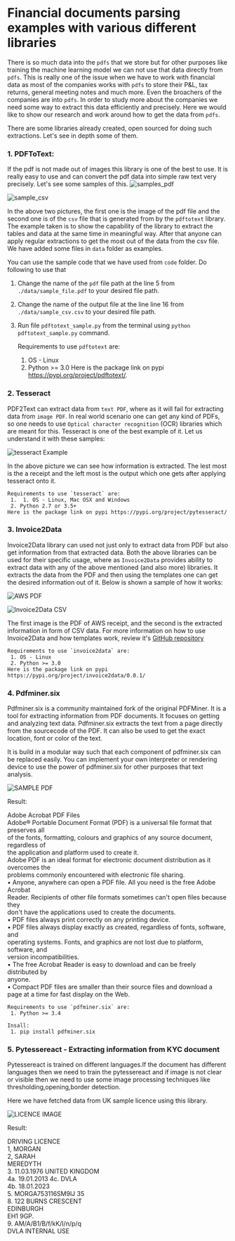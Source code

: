 # Financial documents parsing examples with various different libraries

There is so much data into the `pdfs` that we store but for other purposes like training the machine learning model we can not use that data directly from `pdfs`. This is really one of the issue when we have to work with financial data as most of the companies works with `pdfs` to store their P&L, tax returns, general meeting notes and much more. Even the broachers of the companies are into `pdfs`. In order to study more about the companies we need some way to extract this data efficiently and precisely. Here we would like to show our research and work around how to get the data from `pdfs`. 

There are some libraries already created, open sourced for doing such extractions. Let's see in depth some of them. 

### 1. PDFToText: 

If the pdf is not made out of images this library is one of the best to use. It is really easy to use and can convert the pdf data into simple raw text very precisely. Let's see some samples of this.
![samples_pdf](images/sample_pdf.PNG)
    
![sample_csv](images/sample_csv.PNG)


In the above two pictures, the first one is the image of the pdf file and the second one is of the `csv` file that is generated from by the `pdftotext` library. The example taken is to show the capability of the library to extract the tables and data at the same time in meaningful way. After that anyone can apply regular extractions to get the most out of the data from the csv file. We have added some files in `data` folder as examples. 

You can use the sample code that we have used from `code` folder. Do following to use that

1. Change the name of the `pdf` file path at the line 5 from `./data/sample_file.pdf` to your desired file path.
2. Change the name of the output file at the line line 16 from `./data/sample_csv.csv` to your desired file path. 
3. Run file `pdftotext_sample.py` from the terminal using `python pdftotext_sample.py` command.
    
    Requirements to use `pdftotext` are:
     1. OS - Linux
     2. Python >= 3.0
    Here is the package link on pypi https://pypi.org/project/pdftotext/.

### 2. Tesseract

PDF2Text can extract data from `text PDF`, where as it will fail for extracting data from `image PDF`. In real world scenario one can get any kind of PDFs, so one needs to use `Optical character recognition` (OCR) libraries which are meant for this. Tesseract is one of the best example of it. Let us understand it with these samples:

![tesseract Example](images/tesseract_sample_result.PNG)

In the above picture we can see how information is extracted. The lest most is the a receipt and the left most is the output which one gets after applying tesseract onto it.

    Requirements to use `tesseract` are:
     1.  1. OS - Linux, Mac OSX and Windows
     2. Python 2.7 or 3.5+
    Here is the package link on pypi https://pypi.org/project/pytesseract/

### 3. Invoice2Data

Invoice2Data library can used not just only to extract data from PDF but also get information from that extracted data. Both the above libraries can be used for their specific usage, where as `Invoice2Data` provides ability to extract data with any of the above mentioned (and also more) libraries. It extracts the data from the PDF and then using the templates one can get the desired information out of it. Below is shown a sample of how it works:

![AWS PDF](images/AmazonWebService_PDF_Image.jpg)

![Invoice2Data CSV](images/invoice2data_csv_result.PNG)


The first image is the PDF of AWS receipt, and the second is the extracted information in form of CSV data. For more information on how to use Invoice2Data and how templates work, review it's [GitHub repository](https://github.com/invoice-x/invoice2data)

    
    Requirements to use `invoice2data` are:
     1. OS - Linux
     2. Python >= 3.0
    Here is the package link on pypi https://pypi.org/project/invoice2data/0.0.1/

### 4. Pdfminer.six

Pdfminer.six is a community maintained fork of the original PDFMiner. It is a tool for extracting information from PDF documents. It focuses on getting and analyzing text data. Pdfminer.six extracts the text from a page directly from the sourcecode of the PDF. It can also be used to get the exact location, font or color of the text.

It is build in a modular way such that each component of pdfminer.six can be replaced easily. You can implement your own interpreter or rendering device to use the power of pdfminer.six for other purposes that text analysis.

![SAMPLE PDF](images/pdf-sample-page-001.jpg)

Result:

Adobe Acrobat PDF Files <br />
Adobe® Portable Document Format (PDF) is a universal file format that preserves all <br />
of the fonts, formatting, colours and graphics  of any  source document,  regardless of <br />
the application and platform used to create it. <br />
Adobe PDF is an ideal format for electronic document distribution as it overcomes the <br />
problems commonly encountered with electronic file sharing. <br />
•  Anyone, anywhere can open a PDF file. All you need is the free Adobe Acrobat <br />
Reader.  Recipients  of  other  file  formats  sometimes  can't  open  files  because  they <br />
don't have the applications used to create the documents. <br />
•  PDF files always print correctly on any printing device. <br />
•  PDF  files  always  display  exactly  as  created,  regardless  of  fonts,  software,  and <br />
operating systems. Fonts, and graphics are not lost due to platform, software, and <br />
version incompatibilities. <br />
•  The  free  Acrobat  Reader  is  easy  to  download  and  can  be  freely  distributed  by <br />
anyone. <br />
•  Compact  PDF  files  are  smaller  than  their  source  files  and  download  a <br />
page at a time for fast display on the Web. <br />


    Requirements to use `pdfminer.six` are:
     1. Python >= 3.4
    
    Insall:
     1. pip install pdfminer.six
 
 ### 5. Pytessereact - Extracting information from KYC document
 
 Pytessereact is trained on different languages.If the document has different languages then we need to train the pytessereact and if image is not clear or visible then we need to use some image processing techniques like thresholding,opening,border detection.
 
 Here we have fetched data from UK sample licence using this library.
 
 ![LICENCE IMAGE](images/Uk_licence.jpg)
         
Result:

DRIVING LICENCE <br />
1, MORGAN <br/>
2, SARAH <br/>
MEREDYTH <br/>
3. 11.03.1976 UNITED KINGDOM <br/>
4a. 19.01.2013 4c. DVLA <br/>
4b. 18.01.2023 <br/>
5. MORGA753116SM9lJ 35 <br/>
8. 122 BURNS CRESCENT <br/>
EDINBURGH <br/>
EH1 9GP. <br/>
9. AM/A/B1/B/f/kK/I/n/p/q <br/>
DVLA INTERNAL USE <br/>

